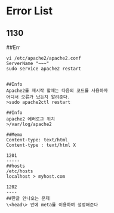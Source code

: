 Error List
==========

1130
-----
##Err
~~~using 127.0.1.1 set the 'ServerName' directive globally to suppress this message
vi /etc/apache2/apache2.conf
ServerName "~~~"
sudo service apache2 restart


##Info
Apache2를 재시작 할때는 다음의 코드를 사용하자
어디서 오류가 났는지 알려준다.
>sudo apache2ctl restart

##Info
apache2 에러로그 위치
>/var/log/apache2

##Memo
Content-type: text/html
Content-type : text/html X

1201
-----
##hosts
/etc/hosts
localhost > myhost.com
 
1202
----
##한글 안나오는 문제
\<head\> 안에 meta를 이용하여 설정해준다


